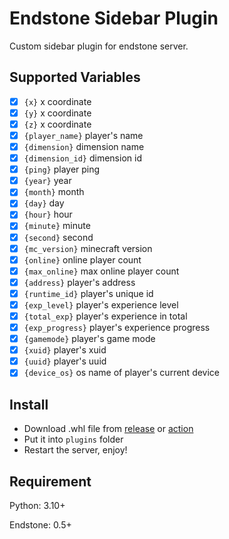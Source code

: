 # Endstone Sidebar Plugin

Custom sidebar plugin for endstone server.

## Supported Variables

- [x] `{x}` x coordinate
- [x] `{y}` x coordinate
- [x] `{z}` x coordinate
- [x] `{player_name}` player's name
- [x] `{dimension}` dimension name
- [x] `{dimension_id}` dimension id
- [x] `{ping}` player ping
- [x] `{year}` year
- [x] `{month}` month
- [x] `{day}` day
- [x] `{hour}` hour
- [x] `{minute}` minute
- [x] `{second}` second
- [x] `{mc_version}` minecraft version
- [x] `{online}` online player count
- [x] `{max_online}` max online player count
- [x] `{address}` player's address
- [x] `{runtime_id}` player's unique id
- [x] `{exp_level}` player's experience level
- [x] `{total_exp}` player's experience in total
- [x] `{exp_progress}` player's experience progress
- [x] `{gamemode}` player's game mode
- [x] `{xuid}` player's xuid
- [x] `{uuid}` player's uuid
- [x] `{device_os}` os name of player's current device

## Install

- Download .whl file from [release](https://github.com/endstone-essentials/sidebar/releases) or [action](https://github.com/endstone-essentials/sidebar/actions/workflows/build.yml)
- Put it into `plugins` folder
- Restart the server, enjoy!

## Requirement

Python: 3.10+

Endstone: 0.5+